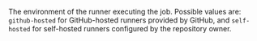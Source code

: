 The environment of the runner executing the job. Possible values are: `github-hosted` for GitHub-hosted runners provided by GitHub, and `self-hosted` for self-hosted runners configured by the repository owner.
